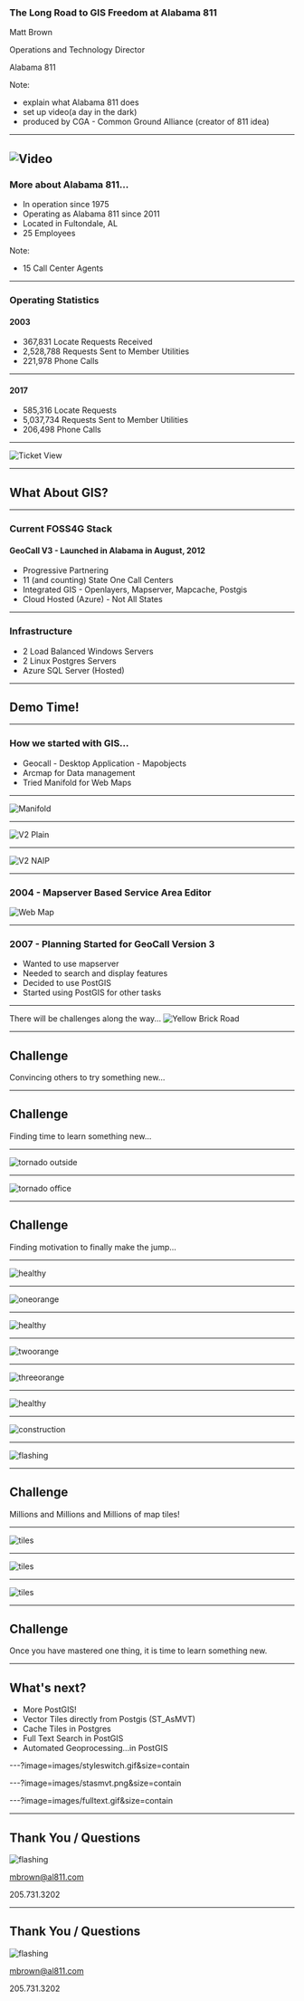 ### The Long Road to GIS Freedom at Alabama 811

Matt Brown

Operations and Technology Director

Alabama 811

Note:
 - explain what Alabama 811 does
 - set up video(a day in the dark)
 - produced by CGA - Common Ground Alliance (creator of 811 idea)
---
![Video](https://www.youtube.com/embed/phg5W55xCBw)
---
### More about Alabama 811...
- In operation since 1975
- Operating as Alabama 811 since 2011
- Located in Fultondale, AL
- 25 Employees

Note:
- 15 Call Center Agents

---

### Operating Statistics

#### 2003
- 367,831 Locate Requests Received
- 2,528,788 Requests Sent to Member Utilities
- 221,978 Phone Calls

---

#### 2017
- 585,316 Locate Requests
- 5,037,734 Requests Sent to Member Utilities
- 206,498 Phone Calls

---

![Ticket View](images/tickettext_t.png)

---
## What About GIS?

---
### Current FOSS4G Stack 

#### GeoCall V3 - Launched in Alabama in August, 2012

- Progressive Partnering
- 11 (and counting) State One Call Centers
- Integrated GIS - Openlayers, Mapserver, Mapcache, Postgis
- Cloud Hosted (Azure) - Not All States

---

### Infrastructure
- 2 Load Balanced Windows Servers
- 2 Linux Postgres Servers
- Azure SQL Server (Hosted)

---

## Demo Time!

---

### How we started with GIS...
- Geocall - Desktop Application - Mapobjects
- Arcmap for Data management
- Tried Manifold for Web Maps

---

![Manifold](images/manifold_t.png)

---

![V2 Plain](images/screennoimagery_t.jpg)

---

![V2 NAIP](images/screenimagery_t.jpg)

---

### 2004 - Mapserver Based Service Area Editor
![Web Map](images/mapviewer_t.png)

---

### 2007 - Planning Started for GeoCall Version 3
- Wanted to use mapserver
- Needed to search and display features
- Decided to use PostGIS
- Started using PostGIS for other tasks

---
There will be challenges along the way...
![Yellow Brick Road](images/yellow-brick-road-rainbow_t.jpg)

---

## Challenge

Convincing others to try something new...

---

## Challenge

Finding time to learn something new...

---

![tornado outside](images/tornado1.png)

---

![tornado office](images/tornado2.png)

---

## Challenge 

Finding motivation to finally make the jump...

---

![healthy](images/healthy.png)

---

![oneorange](images/oneorange.png)

---

![healthy](images/healthy.png)

---

![twoorange](images/twoorange.png)

---

![threeorange](images/threeorange.png)

---

![healthy](images/healthy.png)

---

![construction](images/construction.png)

---

![flashing](images/flashing.gif)

---

## Challenge

Millions and Millions and Millions of map tiles!

---

![tiles](images/level8.png)

---

![tiles](images/level8_imagery.png)

---

![tiles](images/level8_imageryol.png)

---

## Challenge

Once you have mastered one thing, it is time to learn something new.

---

## What's next?
- More PostGIS!
- Vector Tiles directly from Postgis (ST_AsMVT)
- Cache Tiles in Postgres
- Full Text Search in PostGIS
- Automated Geoprocessing...in PostGIS

---?image=images/styleswitch.gif&size=contain

---?image=images/stasmvt.png&size=contain

---?image=images/fulltext.gif&size=contain

---

## Thank You / Questions

![flashing](images/flashing.gif)

mbrown@al811.com

205.731.3202

---

## Thank You / Questions

![flashing](images/MFSYS25-1-lg.jpg)

mbrown@al811.com

205.731.3202



